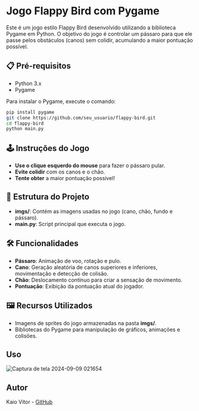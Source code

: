 
# Jogo Flappy Bird com Pygame

Este é um jogo estilo Flappy Bird desenvolvido utilizando a biblioteca Pygame em Python. O objetivo do jogo é controlar um pássaro para que ele passe pelos obstáculos (canos) sem colidir, acumulando a maior pontuação possível.

## 📋 Pré-requisitos

- Python 3.x
- Pygame

Para instalar o Pygame, execute o comando:

```bash
pip install pygame
git clone https://github.com/seu_usuario/flappy-bird.git
cd flappy-bird
python main.py
```

## 🕹️ Instruções do Jogo

- **Use o clique esquerdo do mouse** para fazer o pássaro pular.
- **Evite colidir** com os canos e o chão.
- **Tente obter** a maior pontuação possível!

## 📂 Estrutura do Projeto

- **imgs/**: Contém as imagens usadas no jogo (cano, chão, fundo e pássaro).
- **main.py**: Script principal que executa o jogo.

## 🛠️ Funcionalidades

- **Pássaro**: Animação de voo, rotação e pulo.
- **Cano**: Geração aleatória de canos superiores e inferiores, movimentação e detecção de colisão.
- **Chão**: Deslocamento contínuo para criar a sensação de movimento.
- **Pontuação**: Exibição da pontuação atual do jogador.

## 🖼️ Recursos Utilizados

- Imagens de sprites do jogo armazenadas na pasta **imgs/**.
- Bibliotecas do Pygame para manipulação de gráficos, animações e colisões.

 ## Uso

![Captura de tela 2024-09-09 021654](https://github.com/user-attachments/assets/a5c9522a-a9d1-4a5c-b09e-9b34b0cdcd24)

## Autor

Kaio Vitor - [GitHub](https://github.com/Kaio-0708)
